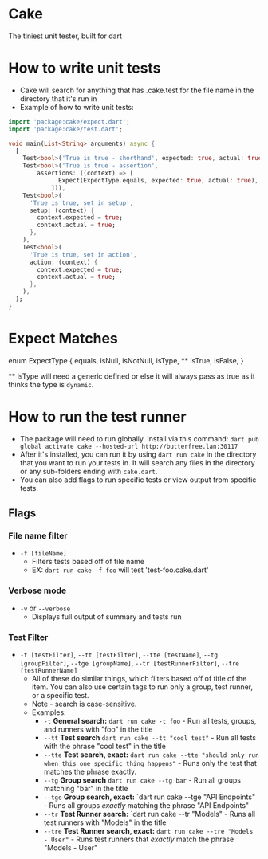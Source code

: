 # Cake
The tiniest unit tester, built for dart

# How to write unit tests
- Cake will search for anything that has .cake.test for the file name in the directory that it's run in
- Example of how to write unit tests:
```dart
import 'package:cake/expect.dart';
import 'package:cake/test.dart';

void main(List<String> arguments) async {
  [
    Test<bool>('True is true - shorthand', expected: true, actual: true),
    Test<bool>('True is true - assertion',
        assertions: ((context) => [
              Expect(ExpectType.equals, expected: true, actual: true),
            ])),
    Test<bool>(
      'True is true, set in setup',
      setup: (context) {
        context.expected = true;
        context.actual = true;
      },
    ),
    Test<bool>(
      'True is true, set in action',
      action: (context) {
        context.expected = true;
        context.actual = true;
      },
    ),
  ];
}
```

# Expect Matches
enum ExpectType {
  equals,
  isNull,
  isNotNull,
  isType, **
  isTrue,
  isFalse,
}

** isType will need a generic defined or else it will always pass as true as it thinks the type is `dynamic`.

# How to run the test runner
- The package will need to run globally. Install via this command:
`dart pub global activate cake --hosted-url http://butterfree.lan:30117`
- After it's installed, you can run it by using `dart run cake` in the directory that you want to run your tests in. It will search any files in the directory or any sub-folders ending with `cake.dart`.
- You can also add flags to run specific tests or view output from specific tests.

## Flags

### File name filter
- `-f [fileName]`
  - Filters tests based off of file name
  - EX: `dart run cake -f foo` will test 'test-foo.cake.dart'

### Verbose mode
- `-v` or `--verbose`
  - Displays full output of summary and tests run

### Test Filter
- `-t [testFilter]`, `--tt [testFilter]`, `--tte [testName]`,  `--tg [groupFilter]`, `--tge [groupName]`, `--tr [testRunnerFilter]`, `--tre [testRunnerName]`
  - All of these do similar things, which filters based off of title of the item. You can also use certain tags to run only a group, test runner, or a specific test.
  - Note - search is case-sensitive.
  - Examples: 
    - `-t` **General search:** `dart run cake -t foo` - Run all tests, groups, and runners with "foo" in the title
    - `--tt` **Test search** `dart run cake --tt "cool test"` - Run all tests with the phrase "cool test" in the title
    - `--tte` **Test search, exact:** `dart run cake --tte "should only run when this one specific thing happens"` - Runs only the test that matches the phrase exactly.
    - `--tg` **Group search** `dart run cake --tg bar` - Run all groups matching "bar" in the title
    - `--tge` **Group search, exact:** `dart run cake --tge "API Endpoints" - Runs all groups _exactly_ matching the phrase "API Endpoints"
    - `--tr` **Test Runner search:** `dart run cake --tr "Models" - Runs all test runners with "Models" in the title
    - `--tre` **Test Runner search, exact:** `dart run cake --tre "Models - User"` - Runs test runners that _exactly_ match the phrase "Models - User" 